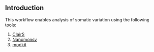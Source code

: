## Introduction

This workflow enables analysis of somatic variation using the following tools:
1. [ClairS](https://github.com/HKU-BAL/ClairS)
2. [Nanomonsv](https://github.com/friend1ws/nanomonsv)
3. [modkit](https://github.com/nanoporetech/modkit)
